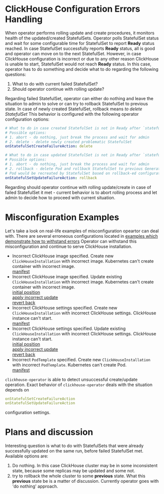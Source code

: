 # ClickHouse Configuration Errors Handling

When operator performs rolling update and create procedures, it monitors health of the updated/created StatefulSets.
Operator polls StatefulSet status and wait for some configurable time for StatefulSet to report **Ready** status reached. 
In case StatefulSet successfully reports **Ready** status, all is good and operator can move on to the next StatefulSet.
However, in case ClickHouse configuration is incorrect or due to any other reason ClickHouse is unable to start, StatefulSet would not reach **Ready** status.
In this case, operator has to do something and decide what to do regarding the following questions:
1. What to do with current failed StatefulSet?
1. Should operator continue with rolling update?

Regarding failed StatefulSet, operator can either do nothing and leave the situation to admin to solve or can try to rollback StatefulSet to previous state.
In case of newly created StatefulSet, rollback means *to delete StatefulSet*
This behavior is configured with the following operator configuration options:
```yaml
# What to do in case created StatefulSet is not in Ready after `statefulSetUpdateTimeout` seconds
# Possible options:
# 1. abort - do nothing, just break the process and wait for admin
# 2. delete - delete newly created problematic StatefulSet
onStatefulSetCreateFailureAction: delete

# What to do in case updated StatefulSet is not in Ready after `statefulSetUpdateTimeout` seconds
# Possible options:
# 1. abort - do nothing, just break the process and wait for admin
# 2. rollback - delete Pod and rollback StatefulSet to previous Generation.
# Pod would be recreated by StatefulSet based on rollback-ed configuration
onStatefulSetUpdateFailureAction: rollback
``` 

Regarding should operator continue with rolling update/create in case of failed StatefulSet it met - current behavior is to abort rolling process and let admin to decide how to proceed with current situation.

# Misconfiguration Examples
Let's take a look on real-life examples of misconfiguration opeartor can deal with.
There are several erroneous configurations located in 
[examples which demonstrate how to withstand errors][chi-examples-withstand-errors]
Operator can withstand this misconfiguration and continue to serve ClickHouse installation.  
- Incorrect ClickHouse image specified. Create new `ClickHouseInstallation` with incorrect image. Kubernetes can't create container with incorrect image.\
[manifest][01-incorrect-image-create.yaml]
- Incorrect ClickHouse image specified. Update existing `ClickHouseInstallation` with incorrect image. Kubernetes can't create container with incorrect image.\
[initial position][02-incorrect-image-update-01-initial-position.yaml]\
[apply incorrect update][02-incorrect-image-update-02-apply-incorrect-update.yaml]\
[revert back][02-incorrect-image-update-03-revert-and-apply.yaml]
- Incorrect ClickHouse settings specified. Create new `ClickHouseInstallation` with incorrect ClickHouse settings. ClickHouse instance can't start.\
[manifest][03-incorrect-settings-create.yaml]
- Incorrect ClickHouse settings specified. Update existing `ClickHouseInstallation` with incorrect ClickHouse settings. ClickHouse instance can't start.\
[initial position][04-incorrect-settings-update-01-initial-position.yaml]\
[apply incorrect update][04-incorrect-settings-update-02-apply-incorrect-update.yaml]\
[revert back][04-incorrect-settings-update-03-revert-and-apply.yaml]
- Incorrect `PodTemplate` specified. Create new `ClickHouseInstallation` with incorrect `PodTemplate`. Kubernetes can't create Pod.\
[manifest][05-incorrect-pod-template.yaml]

`clickhouse-operator` is able to detect unsuccessful create/update operation. Exact behavior of `clickhouse-operator` deals with the situation depends on 
```yaml
onStatefulSetCreateFailureAction
onStatefulSetUpdateFailureAction
```
configuration settings. 

# Plans and discussion
Interesting question is what to do with StatefulSets that were already successfully updated on the same run, before failed StatefulSet met.
Available options are:
1. Do nothing. In this case ClickHouse cluster may be in some inconsistent state, because some replicas may be updated and some not.
1. try to rollback the whole cluster to some **previous** state. What this **previous** state be is a matter of discussion.
Currently operator goes with 'do nothing' approach.


[chi-examples-withstand-errors]: ./chi-examples-withstand-errors
[01-incorrect-image-create.yaml]: ./chi-examples-withstand-errors/01-incorrect-image-create.yaml
[02-incorrect-image-update-01-initial-position.yaml]: ./chi-examples-withstand-errors/02-incorrect-image-update-01-initial-position.yaml
[02-incorrect-image-update-02-apply-incorrect-update.yaml]: ./chi-examples-withstand-errors/02-incorrect-image-update-02-apply-incorrect-update.yaml
[02-incorrect-image-update-03-revert-and-apply.yaml]: ./chi-examples-withstand-errors/02-incorrect-image-update-03-revert-and-apply.yaml
[03-incorrect-settings-create.yaml]: ./chi-examples-withstand-errors/03-incorrect-settings-create.yaml
[04-incorrect-settings-update-01-initial-position.yaml]: ./chi-examples-withstand-errors/04-incorrect-settings-update-01-initial-position.yaml
[04-incorrect-settings-update-02-apply-incorrect-update.yaml]: ./chi-examples-withstand-errors/04-incorrect-settings-update-02-apply-incorrect-update.yaml
[04-incorrect-settings-update-03-revert-and-apply.yaml]: ./chi-examples-withstand-errors/04-incorrect-settings-update-03-revert-and-apply.yaml
[05-incorrect-pod-template.yaml]: ./chi-examples-withstand-errors/05-incorrect-pod-template.yaml

